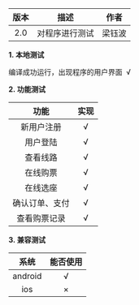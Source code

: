 | 版本 | 描述 | 作者 | 
|:----:|:----:|:----:|
| 2.0 | 对程序进行测试 | 梁钰波 | 

**1. 本地测试**

编译成功运行，出现程序的用户界面  √

**2. 功能测试**


| 功能   | 实现   | 
|:----:|:----:|
| 新用户注册   | √   | 
| 用户登陆   | √   | 
| 查看线路   | √   | 
| 在线购票   | √   | 
| 在线选座   | √   | 
| 确认订单、支付   | √   | 
| 查看购票记录   | √   | 



**3. 兼容测试**

| 系统   | 能否使用   | 
|:----:|:----:|
| android   | √   | 
| ios   | ×   | 


